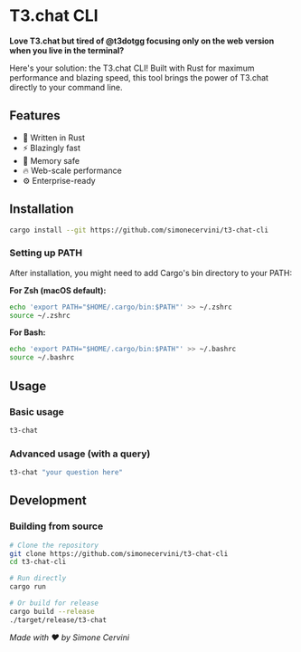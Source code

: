 # T3.chat CLI

**Love T3.chat but tired of @t3dotgg focusing only on the web version when you live in the terminal?**

Here's your solution: the T3.chat CLI! Built with Rust for maximum performance and blazing speed, this tool brings the power of T3.chat directly to your command line.

## Features

- 🦀 Written in Rust
- ⚡ Blazingly fast
- 💾 Memory safe
- 🔥 Web-scale performance
- ⚙️ Enterprise-ready

## Installation

```bash
cargo install --git https://github.com/simonecervini/t3-chat-cli
```

### Setting up PATH

After installation, you might need to add Cargo's bin directory to your PATH:

**For Zsh (macOS default):**

```bash
echo 'export PATH="$HOME/.cargo/bin:$PATH"' >> ~/.zshrc
source ~/.zshrc
```

**For Bash:**

```bash
echo 'export PATH="$HOME/.cargo/bin:$PATH"' >> ~/.bashrc
source ~/.bashrc
```

## Usage

### Basic usage

```bash
t3-chat
```

### Advanced usage (with a query)

```bash
t3-chat "your question here"
```

## Development

### Building from source

```bash
# Clone the repository
git clone https://github.com/simonecervini/t3-chat-cli
cd t3-chat-cli

# Run directly
cargo run

# Or build for release
cargo build --release
./target/release/t3-chat
```

_Made with ❤️ by Simone Cervini_
